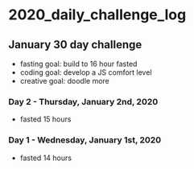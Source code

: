 # 2020_daily_challenge_log

## January 30 day challenge 

- fasting goal: build to 16 hour fasted
- coding goal: develop a JS comfort level 
- creative goal: doodle more

### Day 2 - Thursday, January 2nd, 2020

- fasted 15 hours

### Day 1 - Wednesday, January 1st, 2020

- fasted 14 hours
